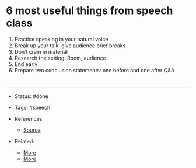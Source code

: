# 6 most useful things from speech class
1. Practice speaking in your natural voice
2. Break up your talk: give audience brief breaks
3. Don’t cram in material
4. Research the setting: Room, audience
5. End early
6. Prepare two conclusion statements: one before and one after Q&A


# 

---
- Status: #done

- Tags: #speech

- References:
	- [Source](https://twitter.com/coles_nicholas_/status/1511052555995934721)

- Related:
	- [More](https://www.youtube.com/watch?v=Iwpi1Lm6dFo)
	- [More](https://www.youtube.com/watch?v=Nj-hdQMa3uA)
